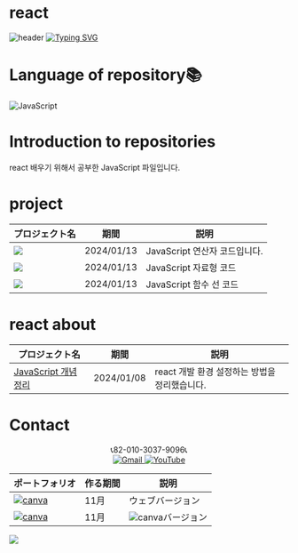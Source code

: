 # react
![header](https://capsule-render.vercel.app/api?type=egg&color=gradient&height=300&section=header&text=welcome%2&fontSize=50&desc=react%20개발하기%20위해%20공부한%20JavaScript)
[![Typing SVG](https://readme-typing-svg.demolab.com?font=Fira+Code&pause=1000&color=F76F00&background=FFBD2F00&random=false&width=435&lines=%E3%81%A9%E3%81%86%E3%81%9E%E3%82%88%E3%82%8D%E3%81%97%E3%81%8F%E3%81%8A%E3%81%AD%E3%81%8C%E3%81%84%E3%81%97%E3%81%BE%E3%81%99%E3%80%82)](https://git.io/typing-svg)

# Language of repository📚
![JavaScript](https://img.shields.io/badge/JavaScript-F7DF1E?style=for-the-badge&logo=javascript&logoColor=black)

# Introduction to repositories 
 react 배우기 위해서 공부한 JavaScript 파일입니다.

 # project

  | プロジェクト名           | 期間          | 説明                 |
  |------------------------|---------------|--------------------|  
|<a href="https://github.com/do04200611/react/blob/main/Javascript/operator.js"><img src="https://github.com/do04200611/react/assets/74278578/44deefa3-4175-406f-aec7-ce111f4a9822">|2024/01/13|JavaScript 연산자 코드입니다.|
 |<a href="https://github.com/do04200611/react/blob/main/Javascript/data-type.js"><img src="https://github.com/do04200611/react/assets/74278578/720af72c-476d-44a7-8fda-97de7ddc5d13"></a>|2024/01/13|JavaScript 자료형 코드|
 |<a href="https://github.com/do04200611/react/blob/main/Javascript/function.js"><img src="https://github.com/do04200611/react/assets/74278578/cab4dbb8-784d-4583-b39f-c182efcca61d"></a>|2024/01/13|JavaScript 함수 선 코드|





# react about
  | プロジェクト名           | 期間          | 説明                 |
  |------------------------|---------------|--------------------|
  |[JavaScript 개념 정리](https://kim-kang-hyun.tistory.com/6)|2024/01/08|react 개발 환경 설정하는 방법을 정리했습니다. |



# Contact 



<p align="center">
  📞82-010-3037-9096📞 <br>
 
  <a href="mailto:a01030379096@gmail.com">
    <img src="https://img.shields.io/badge/-Gmail-red?style=for-the-badge&logo=Gmail" alt="Gmail">
  </a>
  <a href="https://www.youtube.com/channel/UC484ZJMavtoPOI4ey-HFdCA">
   <img src="https://img.shields.io/badge/-YouTube-red?style=for-the-badge&logo=youtube"  alt="YouTube">
 </a> <br>
 
  | ポートフォリオ           |  作る期間     |            説明  |
  |------------------------|---------------|----------------------------------------------|
  |<a href="https://kimganghyeon.my.canva.site/kimganghyeon"><img src="https://img.shields.io/badge/canva-purple?style=for-the-badge&logo=canva" alt="canva"></a>|11月|ウェブバージョン|
  |<a href="https://www.canva.com/design/DAFzY5opUiA/Ge33dSKE16cErBaDJDp-BA/edit"><img src="https://img.shields.io/badge/canva-purple?style=for-the-badge&logo=canva" alt="canva"></a>|11月|<img src="https://img.shields.io/badge/canva-purple?style=for-the-badge&logo=canva" alt="canva">バージョン|
</p>
<img src="https://capsule-render.vercel.app/api?type=egg&color=gradient&height=300&text=Thank%20you%20for%20watching.&section=footer" />
